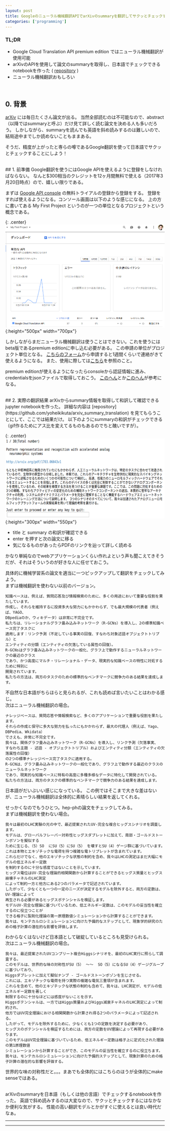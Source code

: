 ```yaml
---
layout: post
title: Googleのニューラル機械翻訳APIでarXivのsummaryを翻訳してサクッとチェックする
categories: ['programming']
---
```



### TL;DR
- Google Cloud Translation API premium edition ではニューラル機械翻訳が使用可能
- arXivのAPIを使用して論文のsummaryを取得し、日本語でチェックできるnotebookを作った
  ( [repository](https://github.com/yoheikikuta/arxiv_summary_translation) )
- ニューラル機械翻訳おもしろい


<br>

## 0. 背景
[arXiv](https://arxiv.org/) には毎日たくさん論文が出る。
当然全部読むのは不可能なので、abstract（以降ではsummaryと呼ぶ）だけ見て詳しく読む論文を決める人も多いだろう。
しかしながら、summaryを読んでも英語を斜め読みするのは難しいので、結局途中までしか読めないこともままある。

そうだ、精度が上がったと専らの噂であるGoogle翻訳を使って日本語でサクッとチェックすることにしよう！

<br>
## 1. 前準備
Google翻訳を使うにはGoogle APIを使えるように登録をしなければならない。
なんと$300相当のクレジットを12ヶ月間無料で使える（2017年3月20日時点）ので、嬉しい限りである。

まずは [Google API console](https://console.developers.google.com/apis/library?hl=JA) の無料トライアルの登録から登録をする。
登録をすれば使えるようになる。コンソール画面は以下のような感じになる。
上の方に書いてある My First Project というのが一つの単位となるプロジェクトという概念である。

{: .center}
![api console](../images/20170320/api_console.png "api console"){:height="500px" width="700px"}

しかしながらまだニューラル機械翻訳は使うことはできない。これを使うにはbeta版であるpremium editionに申し込む必要がある。
この申請の単位がプロジェクト単位となる。
[こちらのフォーム](https://services.google.com/fb/forms/translationapi-beta/)から申請すると1週間くらいで連絡がきて使えるようになる。
また、使用に際しては[こちら](https://cloud.google.com/translate/docs/premium)を参照のこと。

premium editionが使えるようになったらconsoleから認証情報に進み、credentialsをjsonファイルで取得しておこう。
[このへん](https://cloud.google.com/storage/docs/authentication)とか[このへん](http://www.yoheim.net/blog.php?q=20160411)が参考になる。

<br>
## 2. 実際の翻訳結果
arXivからsummary情報を取得して和訳して確認できるjupyter notebookを作った。
詳細な内容は [repository](https://github.com/yoheikikuta/arxiv_summary_translation) を見てもらうことにして、ここでは結果だけ。
以下のようにsummaryの和訳がチェックできる（gif作るためにアス比を変えてるものもあるのでちと醜いですが）。

{: .center}
![notebook](../images/20170320/translation.gif "notebook"){:height="300px" width="550px"}

- title と summary の和訳が確認できる
- enter を押すと次の論文に移る
- 気になるものがあったらPDFのリンクを辿って詳しく読める

かなり単純なのでwebアプリケーションくらい作れよという声も聞こえてきそうだが、それはそういうのが好きな人に任せておこう。

具体的に機械学習系の論文を適当に一つピックアップして翻訳をチェックしてみよう。<br>
まずは機械翻訳を使わない以前のバージョン。
```
知識ベースは、例えば、質問応答及び情報検索のために、多くの用途において重要な役割を果たしています。
作成し、それらを維持するに投資多大な努力にもかかわらず、でも最大規模の代表者（例えば、YAGO、
DBpediaのか、ウィキデータ）は非常に不完全です。
私たちは、リレーショナルグラフ畳み込みネットワーク（R-GCNs）を導入し、2の標準知識ベース完了タスクに
適用します：リンク予測（不足している事実の回復、すなわち対象述語オブジェクトトリプル）と
エンティティの分類（エンティティの欠落している属性の回復）。
R-GCNsはグラフ畳み込みネットワークの一般化、グラフ上で動作するニューラルネットワークの最近のクラス
であり、かつ高度にマルチ・リレーショナル・データ、現実的な知識ベースの特性に対処するために特別に
開発されています。
私たちの方法は、両方のタスクのための標準的なベンチマークに競争力のある結果を達成します。
```
不自然な日本語がちらほらと見られるが、これも読めば言いたいことはわかる感じ。<br>
次はニューラル機械翻訳の場合。
```
ナレッジベースは、質問応答や情報検索など、多くのアプリケーションで重要な役割を果たします。
それらの作成と保守に多大な努力を払ったにもかかわらず、最大の代理人（例えば、Yago、DBPedia、Wkidata）
でさえも、非常に不完全です。
我々は、関係グラフ畳み込みネットワーク（R-GCNs）を導入し、リンク予測（欠落事実、
すなわち主題 - 述語 - オブジェクトトリプル）およびエンティティ分類（エンティティの欠落属性の回復）
の2つの標準ナレッジベース完了タスクに適用する。
R-GCNは、グラフ畳み込みネットワークの一般化であり、グラフ上で動作する最近のクラスのニューラルネットワーク
であり、現実的な知識ベースに特有の高度に多種多様なデータに特化して開発されている。
私たちの方法は、両方のタスクの標準的なベンチマークで競争力のある結果を達成します。
```
日本語がだいぶいい感じになっている。
この例ではそこまで大きな差はないが、ニューラル機械翻訳は全体的に素晴らしい結果を返してくれる。

せっかくなのでもうひとつ。hep-phの論文をチェックしてみる。<br>
まずは機械翻訳を使わない場合。
```
我々は最初のLHC実験の光の中で、最近提案されたUV-完全な複合ヒッグスシナリオを調査します。
モデルは、グローバルフレーバー対称性ヒッグスダブレットに加えて、南部・ゴールドストーンボソンを擬似する
ために生じる、（5）SO  にSU（5）にSU（5） を壊すとSU（4）ゲージ群に基づいています。
これは本物とエキゾチックな電荷を持つ複雑な電トリプレットが含まれています。
これらだけでなく、他のエキゾチックな状態の制約を含め、我々はLHCの測定はまだ大幅にモデルの低エネルギー定数
を制約するのに十分な感度ではないことを示しています。
ヒッグス電位はUV-完全な理論的相関関数から計算することができるヒッグス質量とヒッグス崩壊チャネルのLHC測定
によって制約一方と他方にある2つのパラメータで記述されています。
したがって、少なくとも一つの一定のニーズが決定するモデルを除外すると、両方の定数は、UV-理論によって
再生される必要があるヒッグスポテンシャルを検証します。
モデルUV-完全な理論に基づいているため、低エネルギー定数は、このモデルの妥当性を確立するのに役立つことが
できる格子に製剤化理論の第一原理数値シミュレーションから計算することができます。
我々は、モンテカルロシミュレーションに向けた予備的なステップとして、現象学的研究のための格子計算の潜在的な影響を評価します。
```
わからなくはないけど日本語として破綻しているところも見受けられる。<br>
次はニューラル機械翻訳の場合。
```
我々は、最近提案されたUVコンプリート複合Higgsシナリオを、最初のLHC実行に照らして調査する。
このモデルは、世界的な味の対称性がSU（5） 〜〜  SO（5）になるSU（4）ゲージグループに基づいており、
Higgsダブレットに加えて擬似ナンブ - ゴールドストーンボゾンを生じさせる。
これには、エキゾチックな電荷を持つ実際の複雑な電気三重項が含まれます。
これらを含めて、他のエキゾチックな状態の制約も含めて、我々は、LHC測定が、モデルの低エネルギー定数を著しく
制限するのに十分なほどには感度がないことを示す。
Higgsポテンシャルは、一方ではHiggs質量およびHiggs減衰チャネルのLHC測定によって制約され、
他方ではUV完全理論における相関関数から計算され得る2つのパラメータによって記述される。
したがって、モデルを除外するために、少なくとも1つの定数を決定する必要があり、
ヒッグスのポテンシャルを検証するためには、両方の定数をUV理論によって再現する必要があります。
このモデルはUV完全理論に基づいているため、低エネルギー定数は格子上に定式化された理論の第1原理数値
シミュレーションから計算することができ、このモデルの妥当性を確立するのに役立ちます。
我々は、モンテカルロシミュレーションに向けた予備的ステップとして、現象計算のための格子計算の潜在的な影響を評価する。
```
世界的な味の対称性だと。。。まあでも全体的にはこちらのほうが全体的にmake senseではある。


<br>
arXivのsummaryを日本語（もしくは他の言語）でチェックするnotebookを作った。
英語で斜め読みするのは大変なので、サクッとチェックするにはなかなか便利な気がする。
性能の高い翻訳モデルとかがすぐに使えるとは良い時代だなぁ。

---
---
<br>

